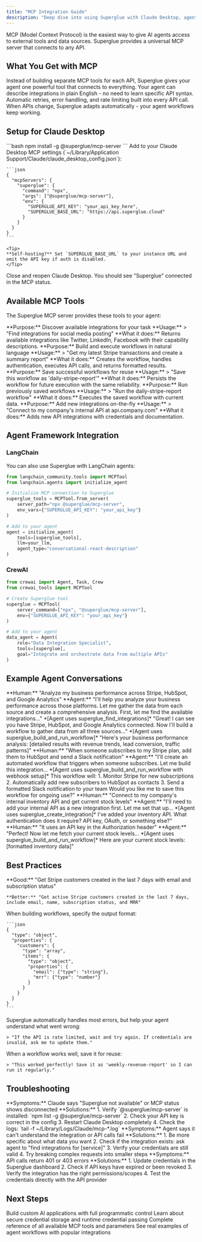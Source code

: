 ```yaml
---
title: "MCP Integration Guide"
description: "Deep dive into using Superglue with Claude Desktop, agent frameworks, and MCP"
---
```


<Info>
  MCP (Model Context Protocol) is the easiest way to give AI agents access to
  external tools and data sources. Superglue provides a universal MCP server
  that connects to any API.
</Info>

## What You Get with MCP

<CardGroup cols={2}>
  <Card title="One Tool, Any API" icon="universal-access">
    Instead of building separate MCP tools for each API, Superglue gives your
    agent one powerful tool that connects to everything.
  </Card>
  <Card title="Natural Language" icon="comment">
    Your agent can describe integrations in plain English - no need to learn
    specific API syntax.
  </Card>
  <Card title="Built-in Reliability" icon="shield">
    Automatic retries, error handling, and rate limiting built into every API
    call.
  </Card>
  <Card title="Self-Healing" icon="heart">
    When APIs change, Superglue adapts automatically - your agent workflows keep
    working.
  </Card>
</CardGroup>

## Setup for Claude Desktop

<Steps>
  <Step title="Install the MCP Server">
    ```bash
    npm install -g @superglue/mcp-server
    ```
  </Step>
  
  <Step title="Configure Claude Desktop">
    Add to your Claude Desktop MCP settings (`~/Library/Application Support/Claude/claude_desktop_config.json`):
    
    ```json
    {
      "mcpServers": {
        "superglue": {
          "command": "npx",
          "args": ["@superglue/mcp-server"],
          "env": {
            "SUPERGLUE_API_KEY": "your_api_key_here",
            "SUPERGLUE_BASE_URL": "https://api.superglue.cloud"
          }
        }
      }
    }
    ```
    
    <Tip>
    **Self-hosting?** Set `SUPERGLUE_BASE_URL` to your instance URL and omit the API key if auth is disabled.
    </Tip>
  </Step>
  
  <Step title="Restart Claude Desktop">
    Close and reopen Claude Desktop. You should see "Superglue" connected in the MCP status.
  </Step>
</Steps>

## Available MCP Tools

The Superglue MCP server provides these tools to your agent:

<AccordionGroup>
  <Accordion title="superglue_find_integrations" icon="search">
    **Purpose:** Discover available integrations for your task **Usage:** >
    "Find integrations for social media posting" **What it does:** Returns
    available integrations like Twitter, LinkedIn, Facebook with their
    capability descriptions.
  </Accordion>

<Accordion title="superglue_build_and_run_workflow" icon="play">
  **Purpose:** Build and execute workflows in natural language **Usage:** > "Get
  my latest Stripe transactions and create a summary report" **What it does:**
  Creates the workflow, handles authentication, executes API calls, and returns
  formatted results.
</Accordion>

<Accordion title="superglue_save_workflow" icon="save">
  **Purpose:** Save successful workflows for reuse **Usage:** > "Save this
  workflow as 'daily-stripe-report'" **What it does:** Persists the workflow for
  future execution with the same reliability.
</Accordion>

<Accordion title="superglue_execute_workflow" icon="refresh">
  **Purpose:** Run previously saved workflows **Usage:** > "Run the
  daily-stripe-report workflow" **What it does:** Executes the saved workflow
  with current data.
</Accordion>

  <Accordion title="superglue_create_integration" icon="plus">
    **Purpose:** Add new integrations on-the-fly **Usage:** > "Connect to my
    company's internal API at api.company.com" **What it does:** Adds new API
    integrations with credentials and documentation.
  </Accordion>
</AccordionGroup>

## Agent Framework Integration

### LangChain

You can also use Superglue with LangChain agents:

```python
from langchain_community.tools import MCPTool
from langchain.agents import initialize_agent

# Initialize MCP connection to Superglue
superglue_tools = MCPTool.from_server(
    server_path="npx @superglue/mcp-server",
    env_vars={"SUPERGLUE_API_KEY": "your_api_key"}
)

# Add to your agent
agent = initialize_agent(
    tools=[superglue_tools],
    llm=your_llm,
    agent_type="conversational-react-description"
)
```

### CrewAI

```python
from crewai import Agent, Task, Crew
from crewai_tools import MCPTool

# Create Superglue tool
superglue = MCPTool(
    server_command=["npx", "@superglue/mcp-server"],
    env={"SUPERGLUE_API_KEY": "your_api_key"}
)

# Add to your agent
data_agent = Agent(
    role="Data Integration Specialist",
    tools=[superglue],
    goal="Integrate and orchestrate data from multiple APIs"
)
```

## Example Agent Conversations

<Tabs>
  <Tab title="Data Analysis">
    **Human:** "Analyze my business performance across Stripe, HubSpot, and
    Google Analytics" **Agent:** "I'll help you analyze your business
    performance across those platforms. Let me gather the data from each source
    and create a comprehensive analysis. First, let me find the available
    integrations..." *[Agent uses superglue_find_integrations]* "Great! I can
    see you have Stripe, HubSpot, and Google Analytics connected. Now I'll build
    a workflow to gather data from all three sources..." *[Agent uses
    superglue_build_and_run_workflow]* "Here's your business performance
    analysis: [detailed results with revenue trends, lead conversion, traffic
    patterns]"
  </Tab>

<Tab title="Multi-Step Workflow">
  **Human:** "When someone subscribes to my Stripe plan, add them to HubSpot and
  send a Slack notification" **Agent:** "I'll create an automated workflow that
  triggers when someone subscribes. Let me build this integration... *[Agent
  uses superglue_build_and_run_workflow with webhook setup]* This workflow will:
  1. Monitor Stripe for new subscriptions 2. Automatically add new subscribers
  to HubSpot as contacts 3. Send a formatted Slack notification to your team
  Would you like me to save this workflow for ongoing use?"
</Tab>

  <Tab title="Custom Integration">
    **Human:** "Connect to my company's internal inventory API and get current
    stock levels" **Agent:** "I'll need to add your internal API as a new
    integration first. Let me set that up... *[Agent uses
    superglue_create_integration]* I've added your inventory API. What
    authentication does it require? API key, OAuth, or something else?"
    **Human:** "It uses an API key in the Authorization header" **Agent:**
    "Perfect! Now let me fetch your current stock levels... *[Agent uses
    superglue_build_and_run_workflow]* Here are your current stock levels:
    [formatted inventory data]"
  </Tab>
</Tabs>

## Best Practices

<CardGroup cols={2}>
  <Card title="Be Specific" icon="target">
    **Good:** "Get Stripe customers created in the last 7 days with email and subscription status"
    
    **Better:** "Get active Stripe customers created in the last 7 days, include email, name, subscription status, and MRR"
  </Card>
  
  <Card title="Use Response Schemas" icon="code">
    When building workflows, specify the output format:
    
    ```json
    {
      "type": "object",  
      "properties": {
        "customers": {
          "type": "array",
          "items": {
            "type": "object",
            "properties": {
              "email": {"type": "string"},
              "mrr": {"type": "number"}
            }
          }
        }
      }
    }
    ```
  </Card>
  
  <Card title="Handle Errors Gracefully" icon="shield">
    Superglue automatically handles most errors, but help your agent understand what went wrong:
    
    > "If the API is rate limited, wait and try again. If credentials are invalid, ask me to update them."
  </Card>
  
  <Card title="Save Successful Workflows" icon="save">
    When a workflow works well, save it for reuse:
    
    > "This worked perfectly! Save it as 'weekly-revenue-report' so I can run it regularly."
  </Card>
</CardGroup>

## Troubleshooting

<AccordionGroup>
  <Accordion title="MCP Server Not Connecting" icon="exclamation-triangle">
    **Symptoms:** Claude says "Superglue not available" or MCP status shows
    disconnected **Solutions:** 1. Verify `@superglue/mcp-server` is installed:
    `npm list -g @superglue/mcp-server` 2. Check your API key is correct in the
    config 3. Restart Claude Desktop completely 4. Check the logs: `tail -f
    ~/Library/Logs/Claude/mcp-*.log`
  </Accordion>

<Accordion title="Workflow Building Fails" icon="exclamation-triangle">
  **Symptoms:** Agent says it can't understand the integration or API calls fail
  **Solutions:** 1. Be more specific about what data you want 2. Check if the
  integration exists: ask agent to "find integrations for [service]" 3. Verify
  your credentials are still valid 4. Try breaking complex requests into smaller
  steps
</Accordion>

  <Accordion title="Authentication Issues" icon="key">
    **Symptoms:** API calls return 401 or 403 errors **Solutions:** 1. Update
    credentials in the Superglue dashboard 2. Check if API keys have expired or
    been revoked 3. Verify the integration has the right permissions/scopes 4.
    Test the credentials directly with the API provider
  </Accordion>
</AccordionGroup>

## Next Steps

<CardGroup cols={2}>
  <Card
    title="SDK Integration"
    href="/agent-builders/sdk-integration"
    icon="code"
  >
    Build custom AI applications with full programmatic control
  </Card>
  <Card
    title="Credential Management"
    href="/agent-builders/credential-management"
    icon="key"
  >
    Learn about secure credential storage and runtime credential passing
  </Card>
  <Card title="MCP Tools Reference" href="/mcp/mcp-tools" icon="tools">
    Complete reference of all available MCP tools and parameters
  </Card>
  <Card title="Example Workflows" href="/guides/hubspot" icon="workflow">
    See real examples of agent workflows with popular integrations
  </Card>
</CardGroup>

